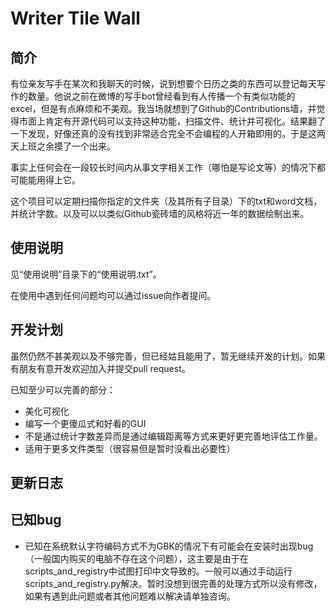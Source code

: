 # Writer Tile Wall
## 简介
有位亲友写手在某次和我聊天的时候，说到想要个日历之类的东西可以登记每天写作的数量。他说之前在微博的写手bot曾经看到有人传播一个有类似功能的excel，但是有点麻烦和不美观。我当场就想到了Github的Contributions墙，并觉得市面上肯定有开源代码可以支持这种功能，扫描文件、统计并可视化。结果翻了一下发现，好像还真的没有找到非常适合完全不会编程的人开箱即用的。于是这两天上班之余摸了一个出来。

事实上任何会在一段较长时间内从事文字相关工作（哪怕是写论文等）的情况下都可能能用得上它。

这个项目可以定期扫描你指定的文件夹（及其所有子目录）下的txt和word文档，并统计字数。以及可以以类似Github瓷砖墙的风格将近一年的数据绘制出来。

## 使用说明
见“使用说明”目录下的“使用说明.txt”。

在使用中遇到任何问题均可以通过issue向作者提问。

## 开发计划
虽然仍然不甚美观以及不够完善，但已经姑且能用了，暂无继续开发的计划。如果有朋友有意开发欢迎加入并提交pull request。

已知至少可以完善的部分：
- 美化可视化
- 编写一个更傻瓜式和好看的GUI
- 不是通过统计字数差异而是通过编辑距离等方式来更好更完善地评估工作量。
- 适用于更多文件类型（很容易但是暂时没看出必要性）

## 更新日志

## 已知bug
- 已知在系统默认字符编码方式不为GBK的情况下有可能会在安装时出现bug（一般国内购买的电脑不存在这个问题），这主要是由于在scripts_and_registry中试图打印中文导致的。一般可以通过手动运行scripts_and_registry.py解决。暂时没想到很完善的处理方式所以没有修改，如果有遇到此问题或者其他问题难以解决请单独咨询。
